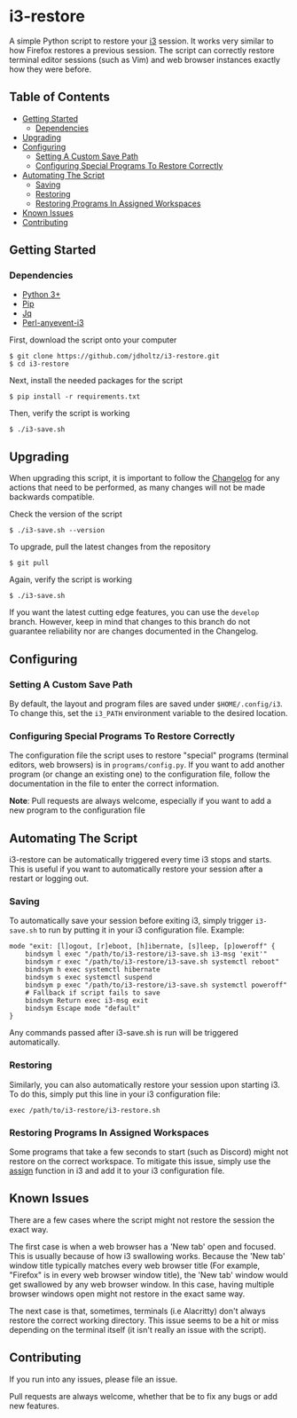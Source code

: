 # i3-restore

A simple Python script to restore your [i3][0] session. It works very similar to how Firefox restores a previous session.
The script can correctly restore terminal editor sessions (such as Vim) and web browser instances exactly how they were before.

## Table of Contents
- [Getting Started](#getting-started)
    * [Dependencies](#dependencies)
- [Upgrading](#upgrading)
- [Configuring](#configuring)
    * [Setting A Custom Save Path](#setting-a-custom-save-path)
    * [Configuring Special Programs To Restore Correctly](#configuring-special-programs-to-restore-correctly)
- [Automating The Script](#automating-the-script)
    * [Saving](#saving)
    * [Restoring](#restoring)
    * [Restoring Programs In Assigned Workspaces](#restoring-programs-in-assigned-workspaces)
- [Known Issues](#known-issues)
- [Contributing](#contributing)

## Getting Started

### Dependencies
- [Python 3+][1]
- [Pip][2]
- [Jq][3]
- [Perl-anyevent-i3][4]

First, download the script onto your computer
```shell
$ git clone https://github.com/jdholtz/i3-restore.git
$ cd i3-restore
```

Next, install the needed packages for the script
```shell
$ pip install -r requirements.txt
```

Then, verify the script is working
```shell
$ ./i3-save.sh
```

## Upgrading
When upgrading this script, it is important to follow the [Changelog](CHANGELOG.md) for any actions that need to be performed,
as many changes will not be made backwards compatible.

Check the version of the script
```shell
$ ./i3-save.sh --version
```

To upgrade, pull the latest changes from the repository
```shell
$ git pull
```

Again, verify the script is working
```shell
$ ./i3-save.sh
```

If you want the latest cutting edge features, you can use the `develop` branch. However, keep in mind that changes to this branch
do not guarantee reliability nor are changes documented in the Changelog.

## Configuring

### Setting A Custom Save Path
By default, the layout and program files are saved under `$HOME/.config/i3`. To change this, set the `i3_PATH` environment variable to
the desired location.

### Configuring Special Programs To Restore Correctly
The configuration file the script uses to restore "special" programs (terminal editors, web browsers) is in `programs/config.py`.
If you want to add another program (or change an existing one) to the configuration file, follow the documentation in the file
to enter the correct information.

**Note**: Pull requests are always welcome, especially if you want to add a new program to the configuration file

## Automating The Script
i3-restore can be automatically triggered every time i3 stops and starts. This is useful if you want to automatically restore
your session after a restart or logging out.

### Saving
To automatically save your session before exiting i3, simply trigger `i3-save.sh` to run by putting it in your i3 configuration file.
Example:
```
mode "exit: [l]ogout, [r]eboot, [h]ibernate, [s]leep, [p]oweroff" {
    bindsym l exec "/path/to/i3-restore/i3-save.sh i3-msg 'exit'"
    bindsym r exec "/path/to/i3-restore/i3-save.sh systemctl reboot"
    bindsym h exec systemctl hibernate
    bindsym s exec systemctl suspend
    bindsym p exec "/path/to/i3-restore/i3-save.sh systemctl poweroff"
    # Fallback if script fails to save
    bindsym Return exec i3-msg exit
    bindsym Escape mode "default"
}
```
Any commands passed after i3-save.sh is run will be triggered automatically.

### Restoring
Similarly, you can also automatically restore your session upon starting i3. To do this, simply put this line in your i3 configuration file:
```
exec /path/to/i3-restore/i3-restore.sh
```

### Restoring Programs In Assigned Workspaces
Some programs that take a few seconds to start (such as Discord) might not restore on the correct workspace. To mitigate this issue, simply use
the [assign][5] function in i3 and add it to your i3 configuration file.


## Known Issues
There are a few cases where the script might not restore the session the exact way.

The first case is when a web browser has a 'New tab' open and focused. This is usually because of how i3 swallowing works. Because the 'New tab' window
title typically matches every web browser title (For example, "Firefox" is in every web browser window title), the 'New tab' window would get swallowed
by any web browser window. In this case, having multiple browser windows open might not restore in the exact same way.

The next case is that, sometimes, terminals (i.e Alacritty) don't always restore the correct working directory. This issue seems to be a hit or miss
depending on the terminal itself (it isn't really an issue with the script).

## Contributing
If you run into any issues, please file an issue.

Pull requests are always welcome, whether that be to fix any bugs or add new features.

[0]: https://github.com/i3/i3
[1]: https://www.python.org/downloads/
[2]: https://pip.pypa.io/en/stable/installation/
[3]: https://stedolan.github.io/jq/download/
[4]: https://archlinux.org/packages/community/any/perl-anyevent-i3/
[5]: https://i3wm.org/docs/userguide.html#assign_workspace
